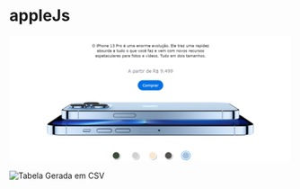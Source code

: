 # appleJs


![Tabela na Tela Principal](./img/Phone.png)


![Tabela Gerada em CSV](./img/telaPrincipal.png)

